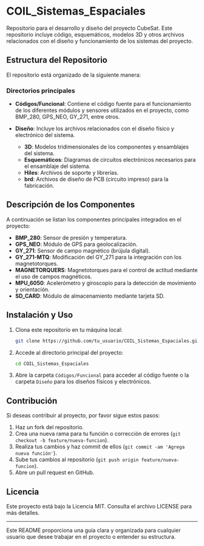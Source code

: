 # COIL_Sistemas_Espaciales

Repositorio para el desarrollo y diseño del proyecto CubeSat. Este repositorio incluye código, esquemáticos, modelos 3D y otros archivos relacionados con el diseño y funcionamiento de los sistemas del proyecto.

## Estructura del Repositorio

El repositorio está organizado de la siguiente manera:

### Directorios principales

- **Códigos/Funcional**: Contiene el código fuente para el funcionamiento de los diferentes módulos y sensores utilizados en el proyecto, como BMP_280, GPS_NEO, GY_271, entre otros.

- **Diseño**: Incluye los archivos relacionados con el diseño físico y electrónico del sistema.
  - **3D**: Modelos tridimensionales de los componentes y ensamblajes del sistema.
  - **Esquemáticos**: Diagramas de circuitos electrónicos necesarios para el ensamblaje del sistema.
  - **Hiles**: Archivos de soporte y librerías.
  - **brd**: Archivos de diseño de PCB (circuito impreso) para la fabricación.

## Descripción de los Componentes

A continuación se listan los componentes principales integrados en el proyecto:

- **BMP_280**: Sensor de presión y temperatura.
- **GPS_NEO**: Módulo de GPS para geolocalización.
- **GY_271**: Sensor de campo magnético (brújula digital).
- **GY_271-MTQ**: Modificación del GY_271 para la integración con los magnetotorques.
- **MAGNETORQUERS**: Magnetotorques para el control de actitud mediante el uso de campos magnéticos.
- **MPU_6050**: Acelerómetro y giroscopio para la detección de movimiento y orientación.
- **SD_CARD**: Módulo de almacenamiento mediante tarjeta SD.

## Instalación y Uso

1. Clona este repositorio en tu máquina local:
   ```bash
   git clone https://github.com/tu_usuario/COIL_Sistemas_Espaciales.git
   ```
2. Accede al directorio principal del proyecto:
   ```bash
   cd COIL_Sistemas_Espaciales
   ```
3. Abre la carpeta `Códigos/Funcional` para acceder al código fuente o la carpeta `Diseño` para los diseños físicos y electrónicos.

## Contribución

Si deseas contribuir al proyecto, por favor sigue estos pasos:

1. Haz un fork del repositorio.
2. Crea una nueva rama para tu función o corrección de errores (`git checkout -b feature/nueva-funcion`).
3. Realiza tus cambios y haz commit de ellos (`git commit -am 'Agrega nueva función'`).
4. Sube tus cambios al repositorio (`git push origin feature/nueva-funcion`).
5. Abre un pull request en GitHub.

## Licencia

Este proyecto está bajo la Licencia MIT. Consulta el archivo LICENSE para más detalles.

---

Este README proporciona una guía clara y organizada para cualquier usuario que desee trabajar en el proyecto o entender su estructura.
